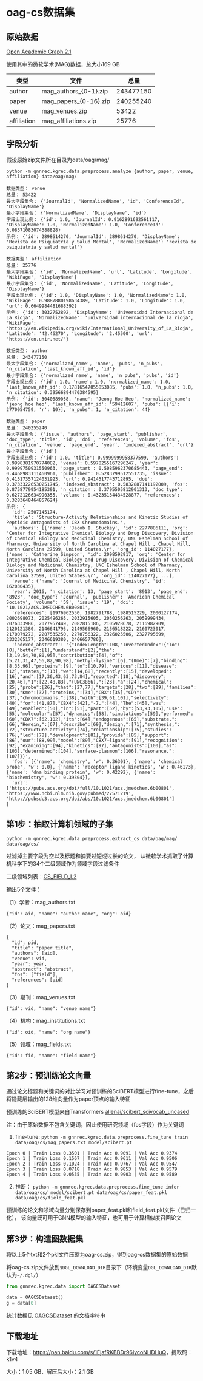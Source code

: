 # oag-cs数据集
## 原始数据
[Open Academic Graph 2.1](https://www.aminer.cn/oag-2-1)

使用其中的微软学术(MAG)数据，总大小169 GB

| 类型 | 文件 | 总量 |
| --- | --- | --- |
| author | mag_authors_{0-1}.zip | 243477150 |
| paper | mag_papers_{0-16}.zip | 240255240 |
| venue | mag_venues.zip | 53422 |
| affiliation | mag_affiliations.zip | 25776 |

## 字段分析
假设原始zip文件所在目录为data/oag/mag/

`python -m gnnrec.kgrec.data.preprocess.analyze {author, paper, venue, affiliation} data/oag/mag/`

```
数据类型： venue
总量： 53422
最大字段集合： {'JournalId', 'NormalizedName', 'id', 'ConferenceId', 'DisplayName'}
最小字段集合： {'NormalizedName', 'DisplayName', 'id'}
字段出现比例： {'id': 1.0, 'JournalId': 0.9162891692561117, 'DisplayName': 1.0, 'NormalizedName': 1.0, 'ConferenceId': 0.08371083074388828}
示例： {'id': 2898614270, 'JournalId': 2898614270, 'DisplayName': 'Revista de Psiquiatría y Salud Mental', 'NormalizedName': 'revista de psiquiatria y salud mental'}
```

```
数据类型： affiliation
总量： 25776
最大字段集合： {'id', 'NormalizedName', 'url', 'Latitude', 'Longitude', 'WikiPage', 'DisplayName'}
最小字段集合： {'id', 'NormalizedName', 'Latitude', 'Longitude', 'DisplayName'}
字段出现比例： {'id': 1.0, 'DisplayName': 1.0, 'NormalizedName': 1.0, 'WikiPage': 0.9887880198634389, 'Latitude': 1.0, 'Longitude': 1.0, 'url': 0.6649984481688392}
示例： {'id': 3032752892, 'DisplayName': 'Universidad Internacional de La Rioja', 'NormalizedName': 'universidad internacional de la rioja', 'WikiPage': 'https://en.wikipedia.org/wiki/International_University_of_La_Rioja', 'Latitude': '42.46270', 'Longitude': '2.45500', 'url': 'https://en.unir.net/'}
```

```
数据类型： author
总量： 243477150
最大字段集合： {'normalized_name', 'name', 'pubs', 'n_pubs', 'n_citation', 'last_known_aff_id', 'id'}
最小字段集合： {'normalized_name', 'name', 'n_pubs', 'pubs', 'id'}
字段出现比例： {'id': 1.0, 'name': 1.0, 'normalized_name': 1.0, 'last_known_aff_id': 0.17816547055853085, 'pubs': 1.0, 'n_pubs': 1.0, 'n_citation': 0.39566894470384595}
示例： {'id': 3040689058, 'name': 'Jeong Hoe Heo', 'normalized_name': 'jeong hoe heo', 'last_known_aff_id': '59412607', 'pubs': [{'i': 2770054759, 'r': 10}], 'n_pubs': 1, 'n_citation': 44}
```

```
数据类型： paper
总量： 240255240
最大字段集合： {'issue', 'authors', 'page_start', 'publisher', 'doc_type', 'title', 'id', 'doi', 'references', 'volume', 'fos', 'n_citation', 'venue', 'page_end', 'year', 'indexed_abstract', 'url'}
最小字段集合： {'id'}
字段出现比例： {'id': 1.0, 'title': 0.9999999958377599, 'authors': 0.9998381970774082, 'venue': 0.5978255167296247, 'year': 0.9999750931550963, 'page_start': 0.5085962370685443, 'page_end': 0.4468983111460961, 'publisher': 0.5283799512551735, 'issue': 0.41517357124031923, 'url': 0.9414517743712895, 'doi': 0.37333226530251745, 'indexed_abstract': 0.5832887141192009, 'fos': 0.8758779954185391, 'n_citation': 0.3795505812901313, 'doc_type': 0.6272126634990355, 'volume': 0.43235134434528877, 'references': 0.3283648464857624}
示例： {
  'id': 2507145174,
  'title': 'Structure-Activity Relationships and Kinetic Studies of Peptidic Antagonists of CBX Chromodomains.',
  'authors': [{'name': 'Jacob I. Stuckey', 'id': 2277886111, 'org': 'Center for Integrative Chemical Biology and Drug Discovery, Division of Chemical Biology and Medicinal Chemistry, UNC Eshelman School of Pharmacy, University of North Carolina at Chapel Hill , Chapel Hill, North Carolina 27599, United States.\r', 'org_id': 114027177}, {'name': 'Catherine Simpson', 'id': 2098592917, 'org': 'Center for Integrative Chemical Biology and Drug Discovery, Division of Chemical Biology and Medicinal Chemistry, UNC Eshelman School of Pharmacy, University of North Carolina at Chapel Hill , Chapel Hill, North Carolina 27599, United States.\r', 'org_id': 114027177}, ...],
  'venue': {'name': 'Journal of Medicinal Chemistry', 'id': 162030435},
  'year': 2016, 'n_citation': 13, 'page_start': '8913', 'page_end': '8923', 'doc_type': 'Journal', 'publisher': 'American Chemical Society', 'volume': '59', 'issue': '19', 'doi': '10.1021/ACS.JMEDCHEM.6B00801',
  'references': [1976962550, 1982791788, 1988515229, 2000127174, 2002698073, 2025496265, 2032915605, 2050256263, 2059999434, 2076333986, 2077957449, 2082815186, 2105928678, 2116982909, 2120121380, 2146641795, 2149566960, 2156518222, 2160723017, 2170079272, 2207535250, 2270756322, 2326025506, 2327795699, 2332365177, 2346619380, 2466657786],
  'indexed_abstract': '{"IndexLength":108,"InvertedIndex":{"To":[0],"better":[1],"understand":[2],"the":[3,19,54,70,80,95],"contribution":[4],"of":[5,21,31,47,56,82,90,98],"methyl-lysine":[6],"(Kme)":[7],"binding":[8,33,96],"proteins":[9],"to":[10,79],"various":[11],"disease":[12],"states,":[13],"we":[14,68],"recently":[15],"developed":[16],"and":[17,36,43,63,73,84],"reported":[18],"discovery":[20,46],"1":[22,48,83],"(UNC3866),":[23],"a":[24],"chemical":[25],"probe":[26],"that":[27,77],"targets":[28],"two":[29],"families":[30],"Kme":[32],"proteins,":[34],"CBX":[35],"CDY":[37],"chromodomains,":[38],"with":[39,61,101],"selectivity":[40],"for":[41,87],"CBX4":[42],"-7.":[44],"The":[45],"was":[49],"enabled":[50],"in":[51],"part":[52],"by":[53,93,105],"use":[55],"molecular":[57],"dynamics":[58],"simulations":[59],"performed":[60],"CBX7":[62,102],"its":[64],"endogenous":[65],"substrate.":[66],"Herein,":[67],"describe":[69],"design,":[71],"synthesis,":[72],"structure–activity":[74],"relationship":[75],"studies":[76],"led":[78],"development":[81],"provide":[85],"support":[86],"our":[88,99],"model":[89],"CBX7–ligand":[91],"recognition":[92],"examining":[94],"kinetics":[97],"antagonists":[100],"as":[103],"determined":[104],"surface-plasmon":[106],"resonance.":[107]}}',
  'fos': [{'name': 'chemistry', 'w': 0.36301}, {'name': 'chemical probe', 'w': 0.0}, {'name': 'receptor ligand kinetics', 'w': 0.46173}, {'name': 'dna binding protein', 'w': 0.42292}, {'name': 'biochemistry', 'w': 0.39304}],
  'url': ['https://pubs.acs.org/doi/full/10.1021/acs.jmedchem.6b00801', 'https://www.ncbi.nlm.nih.gov/pubmed/27571219', 'http://pubsdc3.acs.org/doi/abs/10.1021/acs.jmedchem.6b00801']
}
```

## 第1步：抽取计算机领域的子集
`python -m gnnrec.kgrec.data.preprocess.extract_cs data/oag/mag/ data/oag/cs/`

过滤掉主要字段为空以及标题和摘要过短或过长的论文，
从微软学术抓取了计算机科学下的34个二级领域作为领域字段过滤条件

二级领域列表：[CS_FIELD_L2](config.py)

输出5个文件：

（1）学者：mag_authors.txt

`{"id": aid, "name": "author name", "org": oid}`

（2）论文：mag_papers.txt

```
{
  "id": pid,
  "title": "paper title",
  "authors": [aid],
  "venue": vid,
  "year": year,
  "abstract": "abstract",
  "fos": ["field"],
  "references": [pid]
}
```

（3）期刊：mag_venues.txt

`{"id": vid, "name": "venue name"}`

（4）机构：mag_institutions.txt

`{"id": oid, "name": "org name"}`

（5）领域：mag_fields.txt

`{"id": fid, "name": "field name"}`

## 第2步：预训练论文向量
通过论文标题和关键词的对比学习对预训练的SciBERT模型进行fine-tune，之后将隐藏层输出的128维向量作为paper顶点的输入特征

预训练的SciBERT模型来自Transformers [allenai/scibert_scivocab_uncased](https://huggingface.co/allenai/scibert_scivocab_uncased)

注：由于原始数据不包含关键词，因此使用研究领域（fos字段）作为关键词

1. fine-tune: `python -m gnnrec.kgrec.data.preprocess.fine_tune train data/oag/cs/mag_papers.txt model/scibert.pt`

```
Epoch 0 | Train Loss 0.3501 | Train Acc 0.9091 | Val Acc 0.9374
Epoch 1 | Train Loss 0.1567 | Train Acc 0.9611 | Val Acc 0.9506
Epoch 2 | Train Loss 0.1024 | Train Acc 0.9767 | Val Acc 0.9547
Epoch 3 | Train Loss 0.0718 | Train Acc 0.9853 | Val Acc 0.9579
Epoch 4 | Train Loss 0.0535 | Train Acc 0.9903 | Val Acc 0.9589
```

2. 推断： `python -m gnnrec.kgrec.data.preprocess.fine_tune infer data/oag/cs/ model/scibert.pt data/oag/cs/paper_feat.pkl data/oag/cs/field_feat.pkl`

预训练的论文和领域向量分别保存到paper_feat.pkl和field_feat.pkl文件（已归一化），
该向量既可用于GNN模型的输入特征，也可用于计算相似度召回论文

## 第3步：构造图数据集
将以上5个txt和2个pkl文件压缩为oag-cs.zip，得到oag-cs数据集的原始数据

将oag-cs.zip文件放到`$DGL_DOWNLOAD_DIR`目录下（环境变量`DGL_DOWNLOAD_DIR`默认为`~/.dgl/`）

```python
from gnnrec.kgrec.data import OAGCSDataset

data = OAGCSDataset()
g = data[0]
```

统计数据见 [OAGCSDataset](oagcs.py) 的文档字符串

## 下载地址
下载地址：<https://pan.baidu.com/s/1EjafRKBBDr96IycoNHDHuQ>，提取码：k1v4

大小：1.05 GB，解压后大小：2.1 GB

